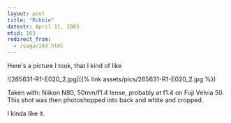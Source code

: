 ```yaml
---
layout: post
title: "Robbie"
datestr: April 11, 2003
mtid: 163
redirect_from:
  - /saga/163.html
---
```


Here's a picture I took, that I kind of like

![265631-R1-E020_2.jpg]({% link assets/pics/265631-R1-E020_2.jpg %})

Taken with: Niikon N80, 50mm/f1.4 lense, probably at f1.4 on Fuji Velvia 50.
This shot was then photoshopped into back and white and cropped.

I kinda like it.
